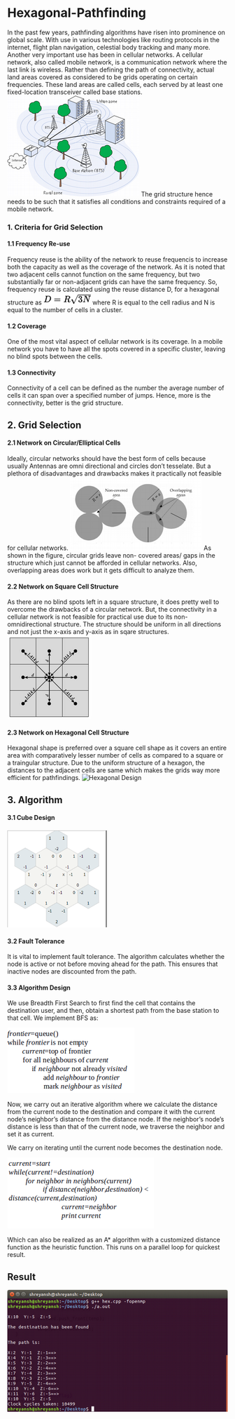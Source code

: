 # Hexagonal-Pathfinding
In the past few years, pathfinding algorithms have risen into prominence on  global scale. With use in various technologies like routing protocols in the internet, flight plan navigation, celestial body tracking and many more. Another very important use has been in cellular networks. A cellular network, also called mobile network, is a communication network where the last link is wireless. Rather than defining the path of connectivity, actual land areas covered as considered to be grids operating on certain frequencies.
These land areas are called cells, each served by at least one fixed-location transceiver called base stations.
![Rural Urban Zone](images/rural.png?raw=true)
The grid structure hence needs to be such that it satisfies all conditions and constraints required of a mobile network.
### 1. Criteria for Grid Selection
#### 1.1 Frequency Re-use
Frequency reuse is the ability of the network to reuse frequencis to increase both the capacity as well as the coverage of the network. As it is noted that two adjacent cells cannot function on the same frequency, but two substantially far or non-adjacent grids can have the same frequency. So, frequency reuse is calculated using the reuse distance D, for a hexagonal structure as
![Frequency Re-Use](images/frequency-reuse.png?raw=true)
where R is equal to the cell radius and N is equal to the number of cells in a cluster.
#### 1.2 Coverage
One of the most vital aspect of cellular network is its coverage. In a mobile network you have to have all the spots covered in a specific cluster, leaving no blind spots between the cells.
#### 1.3 Connectivity
Connectivity of a cell can be defined as the number the average number of cells it can span over a specified number of jumps. Hence, more is the connectivity, better is the grid structure.
## 2. Grid Selection
#### 2.1 Network on Circular/Elliptical Cells
Ideally, circular networks should have the best form of cells because usually Antennas are omni directional and circles don’t tesselate.
But a plethora of disadvantages and drawbacks makes it practically not feasible for cellular networks.
![Circular Ellpitical cells](images/circular.png?raw=true)
As shown in the figure, circular grids leave non- covered areas/ gaps in the structure which just cannot be afforded in cellular networks. Also, overlapping areas does work but it gets difficult to analyze them.
#### 2.2 Network on Square Cell Structure
As there are no blind spots left in a square structure, it does pretty well to overcome the drawbacks of a circular network.
But, the connectivity in a cellular network is not feasible for practical use due to its non-omnidirectional structure. The structure should be uniform in all directions and not just the x-axis and y-axis as in sqare structures.
![Square Structure](images/square.png?raw=true)
#### 2.3 Network on Hexagonal Cell Structure
Hexagonal shape is preferred over a square cell shape as it covers an entire area with comparatively lesser number of cells as compared to a square or a traingular structure.
Due to the uniform structure of a hexagon, the distances to the adjacent cells are same which makes the grids way more efficient for pathfindings.
![Hexagonal Design]()
## 3. Algorithm
#### 3.1 Cube Design
![Cube Design](images/Cube-Design.png?raw=true)
#### 3.2 Fault Tolerance
It is vital to implement fault tolerance. The algorithm calculates whether the node is active or not before moving ahead for the path. This ensures that inactive nodes are discounted from the path.
#### 3.3 Algorithm Design
We use Breadth First Search to first find the cell that contains the destination user, and then, obtain a shortest path from the base station to that cell.
We implement BFS as:

![BFS](images/bfs.png?raw=true)

Now, we carry out an iterative algorithm where we calculate the distance from the current node to the destination and compare it with the current node’s neighbor’s distance from the distance node.
If the neighbor’s node’s distance is less than that of the current node, we traverse the neighbor and set it as current.

We carry on iterating until the current node becomes the destination node.

![algo](images/algo.png?raw=true)

Which can also be realized as an A* algorithm with a customized distance function as the heuristic function. This runs on a parallel loop for quickest result.

## Result

![result](images/result.png?raw=true)



